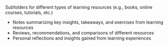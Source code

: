 Subfolders for different types of learning resources (e.g., books, online courses, tutorials, etc.)

- Notes summarizing key insights, takeaways, and exercises from learning resources
- Reviews, recommendations, and comparisons of different resources
- Personal reflections and insights gained from learning experiences